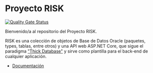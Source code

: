 # Proyecto RISK

[![Quality Gate Status](https://sonarcloud.io/api/project_badges/measure?project=jtsoya539_risk&metric=alert_status)](https://sonarcloud.io/dashboard?id=jtsoya539_risk)

Bienvenido/a al repositorio del Proyecto RISK.

RISK es una colección de objetos de Base de Datos Oracle (paquetes, types, tablas, entre otros) y una API web ASP.NET Core, que sigue el paradigma ["Thick Database"](https://blogs.oracle.com/plsql-and-ebr/why-use-plsql) y sirve como plantilla para el back-end de cualquier aplicación.

* [Documentación](https://jtsoya539.github.io/risk/)
